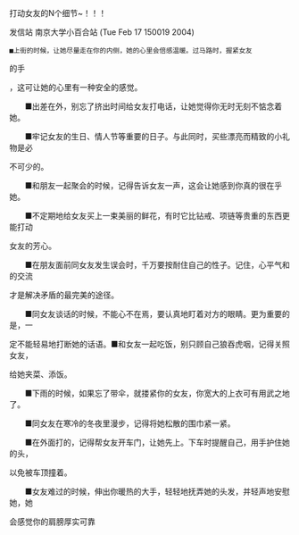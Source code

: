 打动女友的N个细节~！！！

发信站 南京大学小百合站 (Tue Feb 17 150019 2004)





    ■上街的时候，让她尽量走在你的内侧，她的心里会倍感温暖。过马路时，握紧女友

的手

，这可让她的心里有一种安全的感觉。



　　■出差在外，别忘了挤出时间给女友打电话，让她觉得你无时无刻不惦念着她。



　　■牢记女友的生日、情人节等重要的日子。与此同时，买些漂亮而精致的小礼物是必

不可少的。



　　■和朋友一起聚会的时候，记得告诉女友一声，这会让她感到你真的很在乎她。



　　■不定期地给女友买上一束美丽的鲜花，有时它比钻戒、项链等贵重的东西更能打动

女友的芳心。



　　■在朋友面前同女友发生误会时，千万要按耐住自己的性子。记住，心平气和的交流

才是解决矛盾的最完美的途径。



　　■同女友谈话的时候，不能心不在焉，要认真地盯着对方的眼睛。更为重要的是，一

定不能轻易地打断她的话语。■和女友一起吃饭，别只顾自己狼吞虎咽，记得关照女友，

给她夹菜、添饭。



　　■下雨的时候，如果忘了带伞，就搂紧你的女友，你宽大的上衣可有用武之地了。





　　■同女友在寒冷的冬夜里漫步，记得将她松散的围巾紧一紧。



　　■在外面打的，记得帮女友开车门，让她先上。下车时提醒自己，用手护住她的头，

以免被车顶撞着。



　　■女友难过的时候，伸出你暖热的大手，轻轻地抚弄她的头发，并轻声地安慰她，她

会感觉你的肩膀厚实可靠

 


